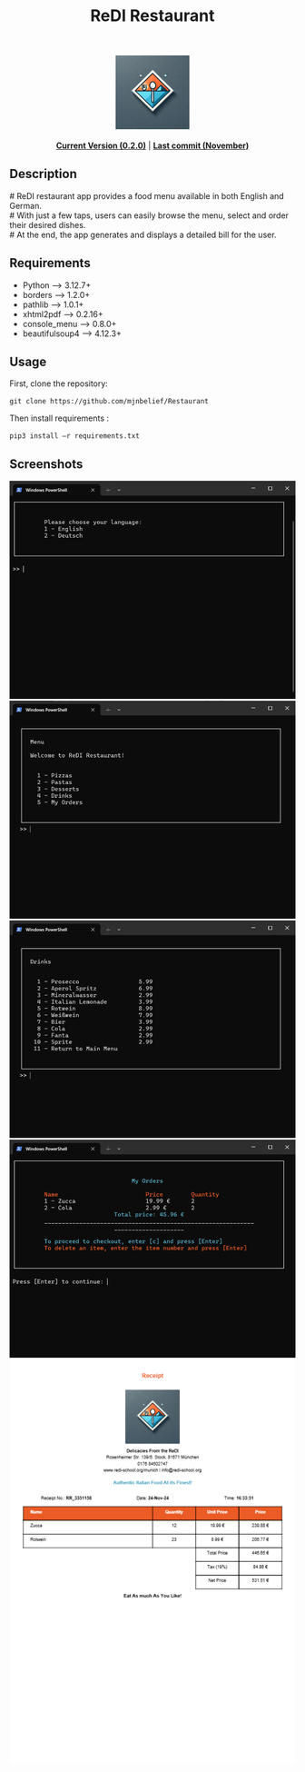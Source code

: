 <h1 align="center">ReDI Restaurant</h1>
<p align="center">
  <i></i>
  <br/><br/>
  <img width="130" alt="ReDI Restaurant" src="redi_restaurant_logo.jpg"/>
  <br/><br/>
    <b><a href="#">Current Version (0.2.0)</a></b> | 
  <b><a target="_blank" href="https://github.com/mjnbelief/Restaurant">Last commit (November)</a></b>
</p>

## Description
<p>
    # ReDI restaurant app provides a food menu available in both English and German. <br/>
    # With just a few taps, users can easily browse the menu, select and order their desired dishes. <br/>
    # At the end, the app generates and displays a detailed bill for the user.
</p>

## Requirements
<ul>
    <li>Python --> 3.12.7+</li>
    <li>borders --> 1.2.0+</li>
    <li>pathlib --> 1.0.1+</li>
    <li>xhtml2pdf --> 0.2.16+</li>
    <li>console_menu --> 0.8.0+</li>
    <li>beautifulsoup4 --> 4.12.3+</li>
</ul>

## Usage

First, clone the repository:
```shell
git clone https://github.com/mjnbelief/Restaurant
```

Then install requirements :
```
pip3 install –r requirements.txt
```

## Screenshots
<div align="center">
<img alt="drinks" src="Screenshots/language_selection.jpg"/>
<img alt="drinks" src="Screenshots/menu.jpg"/>
<img alt="drinks" src="Screenshots/drinks.jpg"/>
<img alt="drinks" src="Screenshots/my_orders.png"/>
<img alt="drinks" src="Screenshots/receipt.jpg"/>
</div>

